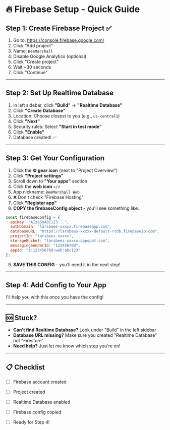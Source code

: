 # 🔥 Firebase Setup - Quick Guide

## Step 1: Create Firebase Project ✅

1. Go to: https://console.firebase.google.com/
2. Click "Add project"
3. Name: `BeeMarshall`
4. Disable Google Analytics (optional)
5. Click "Create project"
6. Wait ~30 seconds
7. Click "Continue"

---

## Step 2: Set Up Realtime Database

1. In left sidebar, click **"Build"** → **"Realtime Database"**
2. Click **"Create Database"**
3. Location: Choose closest to you (e.g., `us-central1`)
4. Click **"Next"**
5. Security rules: Select **"Start in test mode"**
6. Click **"Enable"**
7. Database created! ✅

---

## Step 3: Get Your Configuration

1. Click the **⚙️ gear icon** (next to "Project Overview")
2. Click **"Project settings"**
3. Scroll down to **"Your apps"** section
4. Click the **web icon** `</>`
5. App nickname: `BeeMarshall Web`
6. ❌ Don't check "Firebase Hosting"
7. Click **"Register app"**
8. **COPY the firebaseConfig object** - you'll see something like:

```javascript
const firebaseConfig = {
  apiKey: "AIzaSyABC123...",
  authDomain: "larsbees-xxxxx.firebaseapp.com",
  databaseURL: "https://larsbees-xxxxx-default-rtdb.firebaseio.com",
  projectId: "larsbees-xxxxx",
  storageBucket: "larsbees-xxxxx.appspot.com",
  messagingSenderId: "123456789",
  appId: "1:123456789:web:abc123"
};
```

9. **SAVE THIS CONFIG** - you'll need it in the next step!

---

## Step 4: Add Config to Your App

I'll help you with this once you have the config!

---

## 🆘 Stuck?

- **Can't find Realtime Database?** Look under "Build" in the left sidebar
- **Database URL missing?** Make sure you created "Realtime Database" not "Firestore"
- **Need help?** Just let me know which step you're on!

---

## 📋 Checklist

- [ ] Firebase account created
- [ ] Project created
- [ ] Realtime Database enabled
- [ ] Firebase config copied
- [ ] Ready for Step 4!

